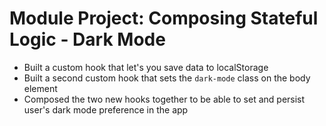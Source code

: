 # Module Project: Composing Stateful Logic - Dark Mode

* Built a custom hook that let's you save data to localStorage
* Built a second custom hook that sets the `dark-mode` class on the body element
* Composed the two new hooks together to be able to set and persist user's dark mode preference in the app

